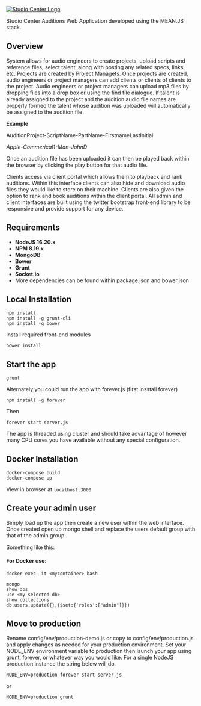 [![Studio Center Logo](https://studiocenterauditions.com/img/small-sc-logo-white.png)](https://studiocenter.com/)

Studio Center Auditions Web Application developed using the MEAN.JS stack.

## Overview

System allows for audio engineers to create projects, upload scripts and reference files, select talent, along with posting any related specs, links, etc. Projects are created by Project Managets. Once projects are created, audio engineers or project managers can add clients or clients of clients to the project. Audio engineers or project managers can upload mp3 files by dropping files into a drop box or using the find file dialogue. If talent is already assigned to the project and the audition audio file names are properly formed the talent whose audition was uploaded will automatically be assigned to the audition file.

**Example**

AuditionProject-ScriptName-PartName-FirstnameLastInitial

*Apple-Commerical1-Man-JohnD*

Once an audition file has been uploaded it can then be played back within the browser by clicking the play button for that audio file.

Clients access via client portal which allows them to playback and rank auditions. Within this interface clients can also hide and download audio files they would like to store on their machine. Clients are also given the option to rank and book auditions within the client portal. All admin and client interfaces are built using the twitter bootstrap front-end library to be responsive and provide support for any device.

## Requirements

- **NodeJS 16.20.x**
- **NPM 8.19.x**
- **MongoDB**
- **Bower**
- **Grunt**
- **Socket.io**
- More dependencies can be found within package.json and bower.json

## Local Installation

```
npm install
npm install -g grunt-cli
npm install -g bower
```

Install required front-end modules

```
bower install
```

## Start the app

```
grunt
```

Alternately you could run the app with forever.js (first insstall forever)
```
npm install -g forever
```
Then
```
forever start server.js
```

The app is threaded using cluster and should take advantage of however many CPU cores you have available without any special configuration.

## Docker Installation

```
docker-compose build
docker-compose up
```

View in browser at `localhost:3000`





## Create your admin user

Simply load up the app then create a new user within the web interface. Once created open up mongo shell and replace the users default group with that of the admin group.

Something like this:

#### For Docker use:

`docker exec -it <mycontainer> bash`

```
mongo
show dbs
use <my-selected-db>
show collections
db.users.update({},{$set:{'roles':["admin"]}})
```

## Move to production

Rename config/env/production-demo.js or copy to config/env/production.js and apply changes as needed for your production environment. Set your NODE_ENV environment variable to production then launch your app using grunt, forever, or whatever way you would like. For a single NodeJS production instance the string below will do.

```
NODE_ENV=production forever start server.js
```

or

```
NODE_ENV=production grunt
```
